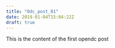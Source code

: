 ```yaml
---
title: "Odc_post_01"
date: 2019-01-04T15:04:22Z
draft: true
---
```


This is the content of the first opendc post

